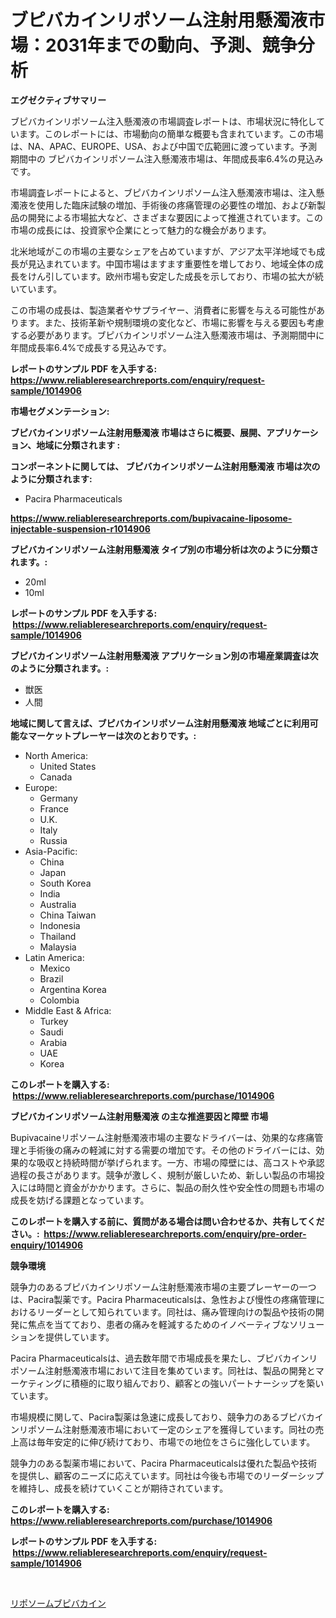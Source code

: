 <p><h1>ブピバカインリポソーム注射用懸濁液市場：2031年までの動向、予測、競争分析</h1></p><p><strong>エグゼクティブサマリー</strong></p>
<p><p>ブピバカインリポソーム注入懸濁液の市場調査レポートは、市場状況に特化しています。このレポートには、市場動向の簡単な概要も含まれています。この市場は、NA、APAC、EUROPE、USA、および中国で広範囲に渡っています。予測期間中の ブピバカインリポソーム注入懸濁液市場は、年間成長率6.4%の見込みです。</p><p>市場調査レポートによると、ブピバカインリポソーム注入懸濁液市場は、注入懸濁液を使用した臨床試験の増加、手術後の疼痛管理の必要性の増加、および新製品の開発による市場拡大など、さまざまな要因によって推進されています。この市場の成長には、投資家や企業にとって魅力的な機会があります。</p><p>北米地域がこの市場の主要なシェアを占めていますが、アジア太平洋地域でも成長が見込まれています。中国市場はますます重要性を増しており、地域全体の成長をけん引しています。欧州市場も安定した成長を示しており、市場の拡大が続いています。</p><p>この市場の成長は、製造業者やサプライヤー、消費者に影響を与える可能性があります。また、技術革新や規制環境の変化など、市場に影響を与える要因も考慮する必要があります。ブピバカインリポソーム注入懸濁液市場は、予測期間中に年間成長率6.4%で成長する見込みです。</p></p>
<p><strong>レポートのサンプル PDF を入手する: <a href="https://www.reliableresearchreports.com/enquiry/request-sample/1014906">https://www.reliableresearchreports.com/enquiry/request-sample/1014906</a></strong></p>
<p><strong>市場セグメンテーション:</strong></p>
<p><strong> ブピバカインリポソーム注射用懸濁液 市場はさらに概要、展開、アプリケーション、地域に分類されます :</strong></p>
<p><strong>コンポーネントに関しては、 ブピバカインリポソーム注射用懸濁液 市場は次のように分類されます: &nbsp;</strong></p>
<p><ul><li>Pacira Pharmaceuticals</li></ul></p>
<p><strong><a href="https://www.reliableresearchreports.com/bupivacaine-liposome-injectable-suspension-r1014906">https://www.reliableresearchreports.com/bupivacaine-liposome-injectable-suspension-r1014906</a></strong></p>
<p><strong> ブピバカインリポソーム注射用懸濁液 タイプ別の市場分析は次のように分類されます。:</strong></p>
<p><ul><li>20ml</li><li>10ml</li></ul></p>
<p><strong>レポートのサンプル PDF を入手する: &nbsp;<a href="https://www.reliableresearchreports.com/enquiry/request-sample/1014906">https://www.reliableresearchreports.com/enquiry/request-sample/1014906</a></strong></p>
<p><strong> ブピバカインリポソーム注射用懸濁液 アプリケーション別の市場産業調査は次のように分類されます。:</strong></p>
<p><ul><li>獣医</li><li>人間</li></ul></p>
<p><strong>地域に関して言えば、ブピバカインリポソーム注射用懸濁液 地域ごとに利用可能なマーケットプレーヤーは次のとおりです。:</strong></p>
<p><ul>
    <li>
        North America:
        <ul>
            <li>United States</li>
            <li>Canada</li>
        </ul>
    </li>
    <li>
        Europe:
        <ul>
            <li>Germany</li>
            <li>France</li>
            <li>U.K.</li>
            <li>Italy</li>
            <li>Russia</li>
        </ul>
    </li>
    <li>
        Asia-Pacific:
        <ul>
            <li>China</li>
            <li>Japan</li>
            <li>South Korea</li>
            <li>India</li>
            <li>Australia</li>
            <li>China Taiwan</li>
            <li>Indonesia</li>
            <li>Thailand</li>
            <li>Malaysia</li>
        </ul>
    </li>
    <li>
        Latin America:
        <ul>
            <li>Mexico</li>
            <li>Brazil</li>
            <li>Argentina Korea</li>
            <li>Colombia</li>
        </ul>
    </li>
    <li>
        Middle East & Africa:
        <ul>
            <li>Turkey</li>
            <li>Saudi</li>
            <li>Arabia</li>
            <li>UAE</li>
            <li>Korea</li>
        </ul>
    </li>
    </ul></p>
<p><strong>このレポートを購入する: &nbsp;<a href="https://www.reliableresearchreports.com/purchase/1014906">https://www.reliableresearchreports.com/purchase/1014906</a></strong></p>
<p><strong>ブピバカインリポソーム注射用懸濁液 の主な推進要因と障壁 市場</strong></p>
<p><p>Bupivacaineリポソーム注射懸濁液市場の主要なドライバーは、効果的な疼痛管理と手術後の痛みの軽減に対する需要の増加です。その他のドライバーには、効果的な吸収と持続時間が挙げられます。一方、市場の障壁には、高コストや承認過程の長さがあります。競争が激しく、規制が厳しいため、新しい製品の市場投入には時間と資金がかかります。さらに、製品の耐久性や安全性の問題も市場の成長を妨げる課題となっています。</p></p>
<p><strong>このレポートを購入する前に、質問がある場合は問い合わせるか、共有してください。:&nbsp; <a href="https://www.reliableresearchreports.com/enquiry/pre-order-enquiry/1014906">https://www.reliableresearchreports.com/enquiry/pre-order-enquiry/1014906</a></strong></p>
<p><strong>競争環境</strong></p>
<p><p>競争力のあるブピバカインリポソーム注射懸濁液市場の主要プレーヤーの一つは、Pacira製薬です。Pacira Pharmaceuticalsは、急性および慢性の疼痛管理におけるリーダーとして知られています。同社は、痛み管理向けの製品や技術の開発に焦点を当てており、患者の痛みを軽減するためのイノベーティブなソリューションを提供しています。</p><p>Pacira Pharmaceuticalsは、過去数年間で市場成長を果たし、ブピバカインリポソーム注射懸濁液市場において注目を集めています。同社は、製品の開発とマーケティングに積極的に取り組んでおり、顧客との強いパートナーシップを築いています。</p><p>市場規模に関して、Pacira製薬は急速に成長しており、競争力のあるブピバカインリポソーム注射懸濁液市場において一定のシェアを獲得しています。同社の売上高は毎年安定的に伸び続けており、市場での地位をさらに強化しています。</p><p>競争力のある製薬市場において、Pacira Pharmaceuticalsは優れた製品や技術を提供し、顧客のニーズに応えています。同社は今後も市場でのリーダーシップを維持し、成長を続けていくことが期待されています。</p></p>
<p><strong>このレポートを購入する: &nbsp; <a href="https://www.reliableresearchreports.com/purchase/1014906">https://www.reliableresearchreports.com/purchase/1014906</a></strong></p>
<p><strong>レポートのサンプル PDF を入手する: &nbsp;<a href="https://www.reliableresearchreports.com/enquiry/request-sample/1014906">https://www.reliableresearchreports.com/enquiry/request-sample/1014906</a></strong><strong></strong></p>
<p>&nbsp;</p>
<p><p><a href="https://github.com/one-cool-chick/Market-Research-Report-List-1/blob/main/973140019873.md">リポソームブピバカイン</a></p></p>
